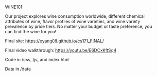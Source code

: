 WINE101

Our project explores wine consumption worldwide, different chemical attributes of wine, flavor profiles of wine varieties, and wine variety prevalence by price tiers. No matter your budget or taste preference, you can find the wine for you!

Final site: https://eyang08.github.io/cs171_FINAL/

Final video walkthrough: https://youtu.be/E6DCxKftSq4

Code in /css, /js, and index.html

Data in /data


